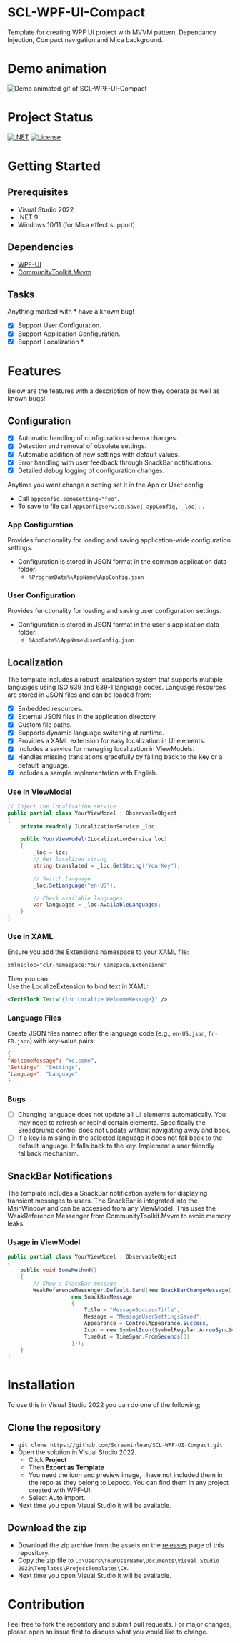 # SCL-WPF-UI-Compact
Template for creating WPF Ui project with MVVM pattern, Dependancy Injection, Compact navigation and Mica background.
# Demo animation

![Demo animated gif of SCL-WPF-UI-Compact](https://github.com/Screaminlean/SCL-WPF-UI-Compact/blob/main/Images/SCL-WPF-UI-Compact-Demo.gif)

# Project Status
[![.NET](https://img.shields.io/badge/.NET-9-512BD4)]()
[![License](https://img.shields.io/badge/License-MIT-blue.svg)]()

# Getting Started
## Prerequisites
- Visual Studio 2022
- .NET 9
- Windows 10/11 (for Mica effect support)

## Dependencies
- [WPF-UI](https://github.com/lepoco/wpfui)
- [CommunityToolkit.Mvvm](https://learn.microsoft.com/en-us/dotnet/communitytoolkit/mvvm/)

## Tasks
Anything marked with * have a known bug!
- [x] Support User Configuration.
- [x] Support Application Configuration.
- [x] Support Localization *.

# Features
Below are the features with a description of how they operate as well as known bugs!

## Configuration
- [x] Automatic handling of configuration schema changes.
- [x] Detection and removal of obsolete settings.
- [x] Automatic addition of new settings with default values.
- [x] Error handling with user feedback through SnackBar notifications.
- [x] Detailed debug logging of configuration changes.

Anytime you want change a setting set it in the App or User config 
- Call `appconfig.somesetting="foo"`.
- To save to file call `AppConfigService.Save(_appConfig, _loc);` .

### App Configuration
Provides functionality for loading and saving application-wide configuration settings. 
- Configuration is stored in JSON format in the common application data folder.
  - `%ProgramData%\AppName\AppConfig.json`
  
### User Configuration
Provides functionality for loading and saving user configuration settings.
- Configuration is stored in JSON format in the user's application data folder.
  - `%AppData%\AppName\UserConfig.json`
  
## Localization
The template includes a robust localization system that supports multiple languages using ISO 639 and 639-1 language codes. Language resources are stored in JSON files and can be loaded from:
- [x] Embedded resources.
- [x] External JSON files in the application directory.
- [x] Custom file paths.
- [x] Supports dynamic language switching at runtime.
- [x] Provides a XAML extension for easy localization in UI elements.
- [x] Includes a service for managing localization in ViewModels.
- [x] Handles missing translations gracefully by falling back to the key or a default language.
- [x] Includes a sample implementation with English.

### Use In ViewModel
```csharp
// Inject the localization service 
public partial class YourViewModel : ObservableObject
{ 
    private readonly ILocalizationService _loc;

    public YourViewModel(ILocalizationService loc)
    {
        _loc = loc;
        // Get localized string
        string translated = _loc.GetString("YourKey");

        // Switch language
        _loc.SetLanguage("en-US");

        // Check available languages
        var languages = _loc.AvailableLanguages;
    }
}
```

### Use in XAML
Ensure you add the Extensions namespace to your XAML file:
```xml
xmlns:loc="clr-namespace:Your_Namspace.Extensions"
```
Then you can:\
Use the LocalizeExtension to bind text in XAML:
```xml
<TextBlock Text="{loc:Localize WelcomeMessage}" />
```

### Language Files
Create JSON files named after the language code (e.g., `en-US.json`, `fr-FR.json`) with key-value pairs:
```json
{ 
"WelcomeMessage": "Welcome", 
"Settings": "Settings", 
"Language": "Language" 
}
```
### Bugs
- [ ] Changing language does not update all UI elements automatically. You may need to refresh or rebind certain elements. Specifically the Breadcrumb control does not update without navigating away and back.
- [ ] if a key is missing in the selected language it does not fall back to the default language. It falls back to the key. Implement a user friendly fallback mechanism.

## SnackBar Notifications
The template includes a SnackBar notification system for displaying transient messages to users. The SnackBar is integrated into the MainWindow and can be accessed from any ViewModel.
This uses the WeakReference Messenger from CommunityToolkit.Mvvm to avoid memory leaks.

### Usage in ViewModel
```csharp
public partial class YourViewModel : ObservableObject
{ 
    public void SomeMethod()
    {
        // Show a SnackBar message
        WeakReferenceMessenger.Default.Send(new SnackBarChangeMessage(
                    new SnackBarMessage
                    {
                        Title = "MessageSuccessTitle",
                        Message = "MessageUserSettingsSaved",
                        Appearance = ControlAppearance.Success,
                        Icon = new SymbolIcon(SymbolRegular.ArrowSync24),
                        TimeOut = TimeSpan.FromSeconds(3)
                    }));
    }
}
```

# Installation
To use this in Visual Studio 2022 you can do one of the following;

## Clone the repository
- `git clone https://github.com/Screaminlean/SCL-WPF-UI-Compact.git`
- Open the solution in Visual Studio 2022.
  - Click **Project**
  - Then **Export as Template** 
  - You need the icon and preview image, I have not included them in the repo as they belong to Lepoco. You can find them in any project created with WPF-UI.
  - Select Auto import.
- Next time you open Visual Studio it will be available.

## Download the zip
- Download the zip archive from the assets on the [releases](https://github.com/Screaminlean/SCL-WPF-UI-Compact/releases/) page of this repository.
- Copy the zip file to `C:\Users\YourUserName\Documents\Visual Studio 2022\Templates\ProjectTemplates\C#`.
- Next time you open Visual Studio it will be available.

# Contribution
Feel free to fork the repository and submit pull requests. For major changes, please open an issue first to discuss what you would like to change.
